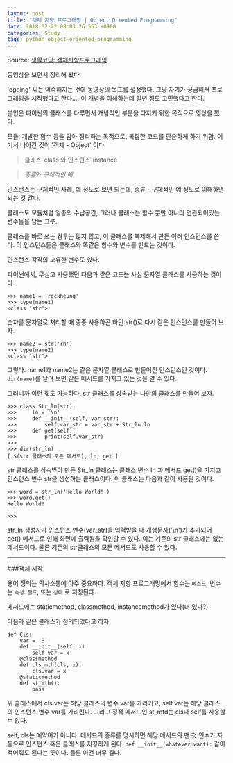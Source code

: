 ```yaml
---
layout: post
title: "객체 지향 프로그래밍 | Object Oriented Programming"
date: 2018-02-22 08:03:26.553 +0900
categories: Study
tags: python object-oriented-programming
---
```


Source: [생활코딩: 객체지향프로그래밍](https://opentutorials.org/course/1750/9624)

동영상을 보면서 정리해 봤다.<!--more-->

'egoing' 씨는 익숙해지는 것에 동영상의 목표를 설정했다. 그냥 자기가 궁금해서 프로그래밍을 시작했다고 한다.... 이 개념을 이해하는데 일년 정도 고민했다고 한다.

본인은 파이썬의 클래스를 다루면서 개념적인 부분을 다지기 위한 목적으로 영상을 봤다.

모듈: 개발한 함수 등을 담아 정리하는 목적으로, 복잡한 코드를 단순하게 하기 위함.
여기서 나아간 것이 '객체 - Object' 이다.

> 클래스-class 와 인스턴스-instance

> *종류*와 *구체적인 예*

인스턴스는 구체적인 사례, 예 정도로 보면 되는데, 종류 - 구체적인 예 정도로 이해하면 되는 것 같다.

클래스도 모듈처럼 일종의 수납공간, 그러나 클래스는 함수 뿐만 아니라 연관되어있는 변수들을 담는 그릇.

클래스를 바로 쓰는 경우는 많지 않고, 이 클래스를 복제해서 만든 여러 인스턴스를 쓴다. 이 인스턴스들은 클래스와 똑같은 함수와 변수를 만드는 것이다.

인스턴스 각각의 고유한 변수도 있다.

파이썬에서, 무심코 사용했던 다음과 같은 코드는 사실 문자열 클래스를 사용하는 것이다.

    >>> name1 = 'rockheung'
    >>> type(name1)
    <class 'str'>

숫자를 문자열로 처리할 때 종종 사용하곤 하던 str()로 다시 같은 인스턴스를 만들어 보자.

    >>> name2 = str('rh')
    >>> type(name2)
    <class 'str'>

그렇다. name1과 name2는 같은 문자열 클래스로 만들어진 인스턴스인 것이다. `dir(name)`를 날려 보면 같은 메서드를 가지고 있는 것을 알 수 있다.

그러니까 이런 짓도 가능하다. str 클래스를 상속받는 나만의 클래스를 만들어 보자.

    >>> class Str_ln(str):
    >>>     ln = '\n'
    >>>     def __init__(self, var_str):
    >>>         self.var_str = var_str + Str_ln.ln
    >>>     def get(self):
    >>>         print(self.var_str)
    >>>
    >>> dir(str_ln)
    [ $(str 클래스의 모든 메서드), ln, get ]

str 클래스를 상속받아 만든 Str_ln 클래스는 클래스 변수 ln 과 메서드 get()을 가지고 인스턴스 변수 str을 생성하는 클래스이다. 이 클래스는 다음과 같이 사용될 것이다.

    >>> word = str_ln('Hello World!')
    >>> word.get()
    Hello World!

    >>>

str_ln 생성자가 인스턴스 변수(var_str)을 입력받을 때 개행문자('\n')가 추가되어 get() 메서드로 인해 화면에 출력됨을 확인할 수 있다. 이는 기존의 str 클래스에는 없는 메서드이다. 물론 기존의 str클래스의 모든 메서드도 사용할 수 있다.

---------------

###객체 제작

용어 정의는 의사소통에 아주 중요하다. 객체 지향 프로그래밍에서 함수는 `메소드`, 변수는 `속성`. `필드`, 또는 `상태` 로 지칭된다.

메서드에는 staticmethod, classmethod, instancemethod가 있다(더 있나?).

다음과 같은 클래스가 정의되었다고 하자.

    def Cls:
        var = '0'
        def __init__(self, x):
            self.var = x
        @classmethod
        def cls_mth(cls, x):
            cls.var = x
        @staticmethod
        def st_mth():
            pass

위 클래스에서 cls.var는 해당 클래스의 변수 var를 가리키고, self.var는 해당 클래스의 인스턴스 변수 var를 가리킨다. 그리고 정적 메서드인 st_mtd는 cls나 self를 사용할 수 없다.

self, cls는 예약어가 아니다. 메서드의 종류를 명시하면 해당 메서드의 맨 첫 인수가 자동으로 인스턴스 혹은 클래스를 지칭하게 된다. `def __init__(whateverUwant):` 같이 적어줘도 된다는 뜻이다. 물론 이건 너무 길다.
